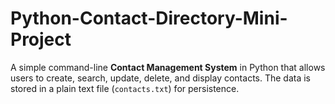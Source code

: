 # Python-Contact-Directory-Mini-Project
A simple command-line **Contact Management System** in Python that allows users to create, search, update, delete, and display contacts. The data is stored in a plain text file (`contacts.txt`) for persistence.
